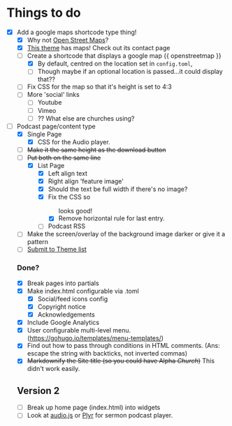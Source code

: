 # Things to do
- [x] Add a google maps shortcode type thing!
    - [x] Why not [Open Street Maps](https://leafletjs.com/examples/quick-start/)?
    - [x] [This theme](https://github.com/devcows/hugo-universal-theme) has maps! Check out its contact page
    - [ ] Create a shortcode that displays a google map {{ openstreetmap }}
      * [x] By default, centred on the location set in `config.toml`,
      - [ ] Though maybe if an optional location is passed...it could display that??
    - [ ] Fix CSS for the map so that it's height is set to 4:3
  - [ ] More 'social' links
      - [ ] Youtube
      - [ ] Vimeo
      - [ ] ?? What else are churches using?
- [ ] Podcast page/content type
    - [x] Single Page
      - [x] CSS for the Audio player.
  - [ ] ~~Make it the same height as the download button~~
  - [ ] ~~Put both on the same line~~
    - [x] List Page
      * [x] Left align text
      - [x] Right align 'feature image'
      - [x] Should the text be full width if there's no image?
      - [x] Fix the CSS so <ul class="pagination"> looks good!
      - [x] Remove horizontal rule for last entry.
    - [ ] Podcast RSS
- [ ] Make the screen/overlay of the background image darker or give it a pattern
- [ ] [Submit to Theme list](https://github.com/gohugoio/hugoThemes/blob/master/README.md)

### Done?
- [x] Break pages into partials
- [x] Make index.html configurable via .toml
  - [x] Social/feed icons config
  - [x] Copyright notice
  - [x] Acknowledgements
- [x] Include Google Analytics
- [x] User configurable multi-level menu. (https://gohugo.io/templates/menu-templates/)
- [x] Find out how to pass through conditions in HTML comments. (Ans: escape the string with backticks, not inverted commas)
- [x] ~~Markdownify the Site title (so you could have Alpha *Church*)~~ This didn't work easily.

## Version 2
* [ ] Break up home page (index.html) into widgets
* [ ] Look at [audio.js](https://kolber.github.io/audiojs/) or [Plyr](https://plyr.io/) for sermon podcast player.
